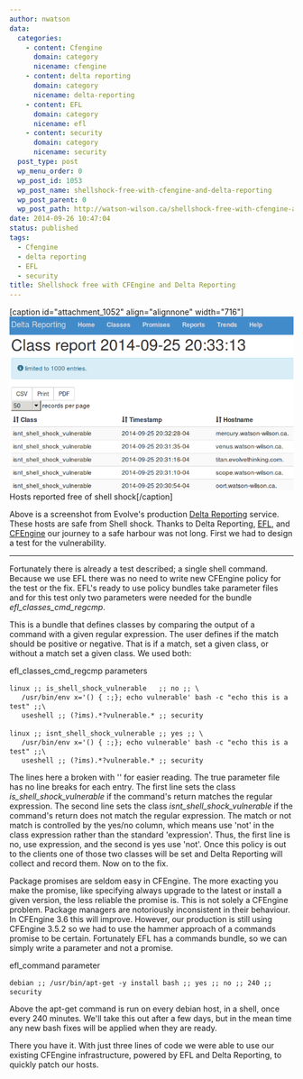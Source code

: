 ```yaml
---
author: nwatson
data:
  categories:
    - content: Cfengine
      domain: category
      nicename: cfengine
    - content: delta reporting
      domain: category
      nicename: delta-reporting
    - content: EFL
      domain: category
      nicename: efl
    - content: security
      domain: category
      nicename: security
  post_type: post
  wp_menu_order: 0
  wp_post_id: 1053
  wp_post_name: shellshock-free-with-cfengine-and-delta-reporting
  wp_post_parent: 0
  wp_post_path: http://watson-wilson.ca/shellshock-free-with-cfengine-and-delta-reporting/
date: 2014-09-26 10:47:04
status: published
tags:
  - Cfengine
  - delta reporting
  - EFL
  - security
title: Shellshock free with CFEngine and Delta Reporting
---
```

[caption id="attachment_1052" align="alignnone" width="716"][![Hosts reported free of shell shock](/static/images/shell_shock.png)](/static/images/shell_shock.png)
Hosts reported free of shell shock[/caption]

Above is a screenshot from Evolve's production [Delta Reporting](https://github.com/evolvethinking/delta_reporting)
service. These hosts are safe from Shell shock. Thanks to Delta
Reporting, [EFL](https://github.com/evolvethinking/evolve_cfengine_freelib),
and [CFEngine](http://cfengine.com) our journey to a safe harbour was
not long. First we had to design a test for the vulnerability.

---

Fortunately there is already a test described; a single shell command.
Because we use EFL there was no need to write new CFEngine policy for
the test or the fix. EFL's ready to use policy bundles take parameter
files and for this test only two parameters were needed for the bundle
*efl_classes_cmd_regcmp*.

This is a bundle that defines classes by comparing the output of a
command with a given regular expression. The user defines if the match
should be positive or negative. That is if a match, set a given class,
or without a match set a given class. We used both:

efl_classes_cmd_regcmp parameters ` `

    linux ;; is_shell_shock_vulnerable   ;; no ;; \
       /usr/bin/env x='() { :;}; echo vulnerable' bash -c "echo this is a test" ;;\
       useshell ;; (?ims).*?vulnerable.* ;; security
    
    linux ;; isnt_shell_shock_vulnerable ;; yes ;; \
       /usr/bin/env x='() { :;}; echo vulnerable' bash -c "echo this is a test" ;;\
       useshell ;; (?ims).*?vulnerable.* ;; security

The lines here a broken with '\' for easier reading. The true parameter
file has no line breaks for each entry. The first line sets the class *is_shell_shock_vulnerable*
if the command's return matches the regular expression. The second line
sets the class *isnt_shell_shock_vulnerable* if the command's return
does not match the regular expression. The match or not match is
controlled by the yes/no column, which means use 'not' in the class
expression rather than the standard 'expression'. Thus, the first line
is no, use expression, and the second is yes use 'not'. Once this
policy is out to the clients one of those two classes will be set and
Delta Reporting will collect and record them. Now on to the fix.

Package promises are seldom easy in CFEngine. The more exacting you
make the promise, like specifying always upgrade to the latest or
install a given version, the less reliable the promise is. This is not
solely a CFEngine problem. Package managers are notoriously
inconsistent in their behaviour. In CFEngine 3.6 this will improve.
However, our production is still using CFEngine 3.5.2 so we had to use
the hammer approach of a commands promise to be certain. Fortunately
EFL has a commands bundle, so we can simply write a parameter and not a
promise.

efl_command parameter ` `

    debian ;; /usr/bin/apt-get -y install bash ;; yes ;; no ;; 240 ;; security

Above the apt-get command is run on every debian host, in a shell, once
every 240 minutes. We'll take this out after a few days, but in the
mean time any new bash fixes will be applied when they are ready.

There you have it. With just three lines of code we were able to use
our existing CFEngine infrastructure, powered by EFL and Delta
Reporting, to quickly patch our hosts.

